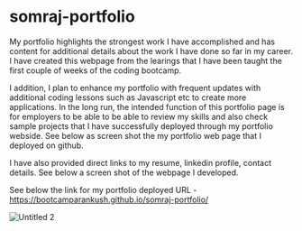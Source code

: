 # somraj-portfolio
My portfolio highlights the strongest work I have accomplished and has content for additional details about the work I have done so far in my career. I have created this webpage from the learings that I have been taught the first couple of weeks of the coding bootcamp.

I addition, I plan to enhance my portfolio with frequent updates with additional coding lessons such as Javascript etc to create more applications. In the long run, the intended function of this portfolio page is for employers to be able to be able to review my skills and also check sample projects that I have successfully deployed through my portfolio webside. See below as screen shot the my portfolio web page that I deployed on github.

I have also provided direct links to my resume, linkedin profile, contact details. See below a screen shot of the webpage I developed. 

See below the link for my portfolio deployed URL - https://bootcamparankush.github.io/somraj-portfolio/

![Untitled 2](https://user-images.githubusercontent.com/120338398/211409690-1ee01336-bf1e-474c-aa2b-bdd412c9b52a.png)
